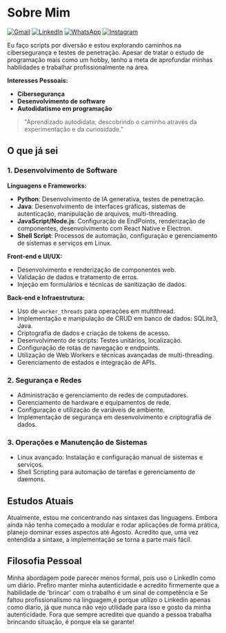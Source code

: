 # Sobre Mim

</p style="display: flex; flex-direction: row; justify-content: center;">
  <a href="pedromotad9@gmail.com" title="Gmail">
  <img src="https://img.shields.io/badge/-Gmail-FF0000?style=flat-square&labelColor=FF0000&logo=gmail&logoColor=white&link=LINK-DO-SEU-GMAIL" alt="Gmail"/></a>
  <a href="https://www.linkedin.com/in/pedro-mota-dias/" title="LinkedIn">
  <img src="https://img.shields.io/badge/-Linkedin-0e76a8?style=flat-square&logo=Linkedin&logoColor=white&link=LINK-DO-SEU-LINKEDIN" alt="LinkedIn"/></a>
    <a href="https://api.whatsapp.com/send?phone=5511958267326&text=Bom,%20minha%20caixa%20de%20entrada.%20J%C3%A1%20sabe%20o%20que%20fazer..." title="WhatsApp">
  <img src="https://img.shields.io/badge/-WhatsApp-25d366?style=flat-square&labelColor=25d366&logo=whatsapp&logoColor=white&link=API-DO-SEU-WHATSAPP" alt="WhatsApp"/></a>
  <a href="https://www.instagram.com/pmota_dev/" title="Instagram">
  <img src="https://img.shields.io/badge/-Instagram-DF0174?style=flat-square&labelColor=DF0174&logo=instagram&logoColor=white&link=LINK-DO-SEU-INSTAGRAM" alt="Instagram"/></a>
</p>


Eu faço scripts por diversão e estou explorando caminhos na cibersegurança e testes de penetração. Apesar de tratar o estudo de programação mais como um hobby, tenho a meta de aprofundar minhas habilidades e trabalhar profissionalmente na área.

**Interesses Pessoais:**
- **Cibersegurança**
- **Desenvolvimento de software**
- **Autodidatismo em programação**

> "Aprendizado autodidata; descobrindo o caminho através da experimentação e da curiosidade."

## O que já sei

### 1. Desenvolvimento de Software
**Linguagens e Frameworks:**
- **Python**: Desenvolvimento de IA generativa, testes de penetração.
- **Java**: Desenvolvimento de interfaces gráficas, sistemas de autenticação, manipulação de arquivos, multi-threading.
- **JavaScript/Node.js**: Configuração de EndPoints, renderização de componentes, desenvolvimento com React Native e Electron.
- **Shell Script**: Processos de automação, configuração e gerenciamento de sistemas e serviços em Linux.

**Front-end e UI/UX:**
- Desenvolvimento e renderização de componentes web.
- Validação de dados e tratamento de erros.
- Injeção em formulários e técnicas de sanitização de dados.

**Back-end e Infraestrutura:**
- Uso de `worker_threads` para operações em multithread.
- Implementação e manipulação de CRUD em banco de dados: SQLite3, Java.
- Criptografia de dados e criação de tokens de acesso.
- Desenvolvimento de scripts: Testes unitários, localização.
- Configuração de rotas de navegação e endpoints.
- Utilização de Web Workers e técnicas avançadas de multi-threading.
- Gerenciamento de estados e integração de APIs.

### 2. Segurança e Redes
- Administração e gerenciamento de redes de computadores.
- Gerenciamento de hardware e equipamentos de rede.
- Configuração e utilização de variáveis de ambiente.
- Implementação de segurança em desenvolvimento e criptografia de dados.

### 3. Operações e Manutenção de Sistemas
- Linux avançado: Instalação e configuração manual de sistemas e serviços.
- Shell Scripting para automação de tarefas e gerenciamento de daemons.

## Estudos Atuais

Atualmente, estou me concentrando nas sintaxes das linguagens. Embora ainda não tenha começado a modular e rodar aplicações de forma prática, planejo dominar esses aspectos até Agosto. Acredito que, uma vez entendida a sintaxe, a implementação se torna a parte mais fácil.

## Filosofia Pessoal

Minha abordagem pode parecer menos formal, pois uso o LinkedIn como um diário. Prefiro manter minha autenticidade e acredito firmemente que a habilidade de 'brincar' com o trabalho é um sinal de competência e 
Se faltou profissionalismo na linguagem,é porque utilizo o Linkedin apenas como diario, já que nunca não vejo utilidade para isso e gosto da minha autenticidade. Fora que sempre acreditei que quando a pessoa trabalha brincando situação, é porque ela se garante!

